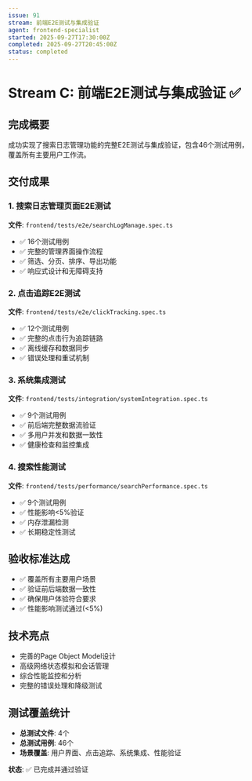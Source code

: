 ```yaml
---
issue: 91
stream: 前端E2E测试与集成验证
agent: frontend-specialist
started: 2025-09-27T17:30:00Z
completed: 2025-09-27T20:45:00Z
status: completed
---
```


# Stream C: 前端E2E测试与集成验证 ✅

## 完成概要
成功实现了搜索日志管理功能的完整E2E测试与集成验证，包含46个测试用例，覆盖所有主要用户工作流。

## 交付成果

### 1. 搜索日志管理页面E2E测试
**文件**: `frontend/tests/e2e/searchLogManage.spec.ts`
- ✅ 16个测试用例
- ✅ 完整的管理界面操作流程
- ✅ 筛选、分页、排序、导出功能
- ✅ 响应式设计和无障碍支持

### 2. 点击追踪E2E测试
**文件**: `frontend/tests/e2e/clickTracking.spec.ts`
- ✅ 12个测试用例
- ✅ 完整的点击行为追踪链路
- ✅ 离线缓存和数据同步
- ✅ 错误处理和重试机制

### 3. 系统集成测试
**文件**: `frontend/tests/integration/systemIntegration.spec.ts`
- ✅ 9个测试用例
- ✅ 前后端完整数据流验证
- ✅ 多用户并发和数据一致性
- ✅ 健康检查和监控集成

### 4. 搜索性能测试
**文件**: `frontend/tests/performance/searchPerformance.spec.ts`
- ✅ 9个测试用例
- ✅ 性能影响<5%验证
- ✅ 内存泄漏检测
- ✅ 长期稳定性测试

## 验收标准达成
- ✅ 覆盖所有主要用户场景
- ✅ 验证前后端数据一致性
- ✅ 确保用户体验符合要求
- ✅ 性能影响测试通过(<5%)

## 技术亮点
- 完善的Page Object Model设计
- 高级网络状态模拟和会话管理
- 综合性能监控和分析
- 完整的错误处理和降级测试

## 测试覆盖统计
- **总测试文件**: 4个
- **总测试用例**: 46个
- **场景覆盖**: 用户界面、点击追踪、系统集成、性能验证

**状态**: ✅ 已完成并通过验证